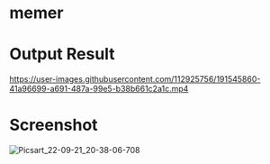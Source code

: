 # memer
# Output Result
https://user-images.githubusercontent.com/112925756/191545860-41a96699-a691-487a-99e5-b38b661c2a1c.mp4
# Screenshot
![Picsart_22-09-21_20-38-06-708](https://user-images.githubusercontent.com/112925756/191541556-2f0ea908-b4f4-49d5-a2d6-191794ab75d2.jpg)

